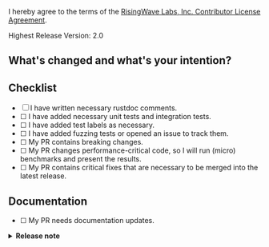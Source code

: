 I hereby agree to the terms of the [RisingWave Labs, Inc. Contributor License Agreement](https://raw.githubusercontent.com/risingwavelabs/risingwave/17af8a747593ebdbfa826691daf75bdab7d14fa0/.github/contributor-license-agreement.txt).

Highest Release Version: 2.0

## What's changed and what's your intention?

<!--

**Please do not leave this empty!**

Please explain **IN DETAIL** what the changes are in this PR and why they are needed:

- Summarize your change (**mandatory**)
- How does this PR work? Need a brief introduction for the changed logic (optional)
- Describe clearly one logical change and avoid lazy messages (optional)
- Describe any limitations of the current code (optional)
- Refer to a related PR or issue link (optional)

-->

## Checklist

- [ ] I have written necessary rustdoc comments.
- [ ] <!-- OPTIONAL --> I have added necessary unit tests and integration tests.
- [ ] <!-- OPTIONAL --> I have added test labels as necessary. <!-- See https://github.com/risingwavelabs/risingwave/blob/main/docs/developer-guide.md#ci-labels-guide) -->
- [ ] <!-- OPTIONAL --> I have added fuzzing tests or opened an issue to track them. <!-- Recommended for new SQL features, see #7934 -->
- [ ] <!-- OPTIONAL --> My PR contains breaking changes. <!-- If it deprecates some features, please create a tracking issue to remove them in the future -->
- [ ] <!-- OPTIONAL --> My PR changes performance-critical code, so I will run (micro) benchmarks and present the results. <!-- To manually trigger a benchmark, please check out [Notion](https://www.notion.so/risingwave-labs/Manually-trigger-nexmark-performance-dashboard-test-b784f1eae1cf48889b2645d020b6b7d3). -->
- [ ] <!-- OPTIONAL --> My PR contains critical fixes that are necessary to be merged into the latest release. <!-- Please check out the [details](https://github.com/risingwavelabs/risingwave/blob/main/CONTRIBUTING.md) -->

## Documentation

- [ ] <!-- OPTIONAL --> My PR needs documentation updates. <!-- Please use the **Release note** section below to summarize the impact on users -->

<details>
<summary><b>Release note</b></summary>

<!--
If this PR includes changes that directly affect users or other significant modifications relevant to the community, kindly draft a release note to provide a concise summary of these changes.

Please prioritize highlighting the impact these changes will have on users.
Discuss technical details in the "What's changed" section, and focus on the impact on users in the release note.

You should also mention the environment or conditions where the impact may occur.
-->

</details>
